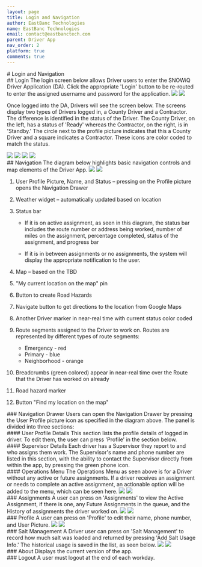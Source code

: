 ```yaml
---
layout: page
title: Login and Navigation
author: EastBanc Technologies
name: EastBanc Technologies
email: contact@eastbanctech.com
parent: Driver App
nav_order: 2
platform: true
comments: true
---
```

<section id="Login-and-Navigation" markdown="1">
# Login and Navigation

<section id="Login" markdown="1">
## Login
The login screen below allows Driver users to enter the SNOWiQ Driver Application (DA). Click the appropriate 'Login' button to be re-routed to enter the assigned username and password for the application.

<img src="images/driver/da-login-and-navigation/login-ios.png" class="ios"/>
<img src="images/driver/da-login-and-navigation/login-android.png" class="android"/>

Once logged into the DA, Drivers will see the screen below. The screens display two types of Drivers logged in, a County Driver and a Contractor. The difference is identified in the status of the Driver. The County Driver, on the left, has a status of 'Ready' whereas the Contractor, on the right, is in 'Standby.' The circle next to the profile picture indicates that this a County Driver and a square indicates a Contractor. These icons are color coded to match the status.

<img src="images/driver/da-login-and-navigation/login1-ios.png" class="ios"/>
<img src="images/driver/da-login-and-navigation/login1-android.png" class="android"/>

<img src="images/driver/da-login-and-navigation/login2-ios.png" class="ios"/>
<img src="images/driver/da-login-and-navigation/login2-android.png" class="android"/>

</section>

<section id="Navigation" markdown="1">
## Navigation
The diagram below highlights basic navigation controls and map elements of the Driver App.

<img src="images/driver/da-login-and-navigation/navigation-ios.png" class="ios"/>
<img src="images/driver/da-login-and-navigation/navigation-android.png" class="android"/>

1. User Profile Picture, Name, and Status – pressing on the Profile picture opens the Navigation Drawer 
2. Weather widget – automatically updated based on location
3. Status bar  
   * If it is on active assignment, as seen in this diagram, the status bar includes the route number or address being worked, number of miles on the assignment, percentage completed, status of the assignment, and progress bar

   * If it is in between assignments or no assignments, the system will display the appropriate notification to the user. 
5. Map – based on the TBD
6. "My current location on the map" pin
7. Button to create Road Hazards
8. Navigate button to get directions to the location from Google Maps
9. Another Driver marker in near-real time with current status color coded 
10. Route segments assigned to the Driver to work on. Routes are represented by different types of route segments: 
    * Emergency - red
    * Primary - blue
    * Neighborhood - orange
  
12. Breadcrumbs (green colored) appear in near-real time over the Route that the Driver has worked on already 
13. Road hazard marker
14. Button "Find my location on the map"

<section id="Navigation-Drawer" markdown="1">
### Navigation Drawer
Users can open the Navigation Drawer by pressing the User Profile picture icon as specified in the diagram above. The panel is divided into three sections:

<section id="User-Profile-Details" markdown="1">
#### User Profile Details
This section lists the profile details of logged in driver. To edit them, the user can press 'Profile' in the section below.
</section>

<section id="Supervisor-Details" markdown="1">
#### Supervisor Details
Each driver has a Supervisor they report to and who assigns them work. The Supervisor's name and phone number are listed in this section, with the ability to contact the Supervisor directly from within the app, by pressing the green phone icon.
</section>

<section id="Operations-Menu" markdown="1">
#### Operations Menu
The Operations Menu as seen above is for a Driver without any active or future assignments. If a driver receives an assignment or needs to complete an active assignment, an actionable option will be added to the menu, which can be seen here.

<img src="images/driver/da-login-and-navigation/navigation-drawer-ios.png" class="ios"/>
<img src="images/driver/da-login-and-navigation/navigation-drawer-android.png" class="android"/>
</section>
</section>

<section id="Assignments" markdown="1">
### Assignments
A user can press on 'Assignments' to view the Active Assignment, if there is one, any Future Assignments in the queue, and the History of assignments the driver worked on.

<img src="images/driver/da-login-and-navigation/assignments-ios.png" class="ios"/>
<img src="images/driver/da-login-and-navigation/assignments-android.png" class="android"/>
</section>

<section id="Profile" markdown="1">
### Profile
A user can press on 'Profile' to edit their name, phone number, and User Picture.

<img src="images/driver/da-login-and-navigation/profile-ios.png" class="ios"/>
<img src="images/driver/da-login-and-navigation/profile-android.png" class="android"/>
</section>

<section id="Salt-Management" markdown="1">
### Salt Management
A Driver user can press on 'Salt Management' to record how much salt was loaded and returned by pressing 'Add Salt Usage Info.' The historical usage is saved in the list, as seen below. 

<img src="images/driver/da-login-and-navigation/salt-management-ios.png" class="ios"/>
<img src="images/driver/da-login-and-navigation/salt-management-android.png" class="android"/>
</section>

<section id="About" markdown="1">
### About
Displays the current version of the app.
</section>

<section id="Logout" markdown="1">
### Logout
A user must logout at the end of each workday.
</section>
</section>
</section>
